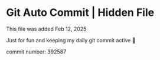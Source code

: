 # Git Auto Commit | Hidden File

This file was added Feb 12, 2025

Just for fun and keeping my daily git commit active 🤪

commit number: 392587
